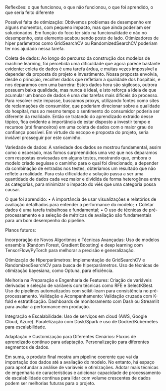 Reflexões: o que funcionou, o que não funcionou, o que foi aprendido, o que seria feito diferente

Possível falta de otimização: Obtivemos problemas de desempenho em alguns momentos, com pequeno impacto, mas que ainda poderiam ser solucionados. Em função do foco ter sido na funcionalidade e não no desempenho, este elemento acabou sendo posto de lado. Otimizadores de hiper parâmetros como GridSearchCV ou RandomizedSearchCV poderiam ter nos ajudado nessa tarefa.

Coleta de dados: Ao longo do percurso da construção dos modelos de machine learning, foi percebida uma dificuldade que agora parece bastante evidente: coleta de dados é uma tarefa árdua, e muitas vezes impossível a depender da proposta do projeto e investimento. Nossa proposta envolvia, desde o princípio, recolher dados que refletiam a qualidade dos hospitais, e nos deparamos com uma barreira: Estes dados hora são sigilosos, outrora possuem baixa qualidade, mas nunca é ideal, e isto reforça a ideia de que acumular um banco de dados é uma das tarefas mais difíceis do processo.
Para resolver este impasse, buscamos proxys, utilizando fontes como sites de reclamações do consumidor, que poderiam direcionar sobre a qualidade do hospital, mas ao mesmo tempo o sentimento do consumidor poderia ser diferente da realidade. Então se tratando do aprendizado extraído desse tópico, fica evidente a importância de estar disposto a investir tempo e recursos (até financeiros) em uma coleta de dados com o maior grau de confiança possível. Em virtude do escopo e proposta do projeto, seria inviável prosseguir por este caminho.

Variedade de dados: A variedade dos dados se mostrou fundamental, assim como o esperado, mas fomos surpreendidos uma vez que nos deparamos com respostas enviesadas em alguns testes, mostrando que, embora o modelo criado seguisse o caminho para o qual foi direcionado, a depender da combinação de entradas nos testes, obteríamos um resultado que não reflete a realidade. Para esta dificuldade a solução passa a ser uma quantidade de dados cada vez maior e dividida de forma heterogênea entre as categorias, para minimizar o impacto do viés que uma categoria possa causar.


O que foi aprendido:
•	A importância de usar visualizações e relatórios de avaliação detalhados para entender a performance do modelo;
•	Coletar dados é uma tarefa trabalhosa e fundamental;
•	O uso de técnicas de pré-processamento e a seleção de métricas de avaliação são fundamentais para um bom desempenho do pipeline.

Planos futuros: 

Incorporação de Novos Algoritmos e Técnicas Avançadas: Uso de modelos ensemble (Random Forest, Gradient Boosting) e deep learning com TensorFlow/PyTorch para melhorar a precisão e generalização.

Otimização de Hiperparâmetros: Implementação de GridSearchCV e RandomizedSearchCV para busca de hiperparâmetros. Uso de técnicas de otimização bayesiana, como Optuna, para eficiência.

Melhoria na Preparação e Engenharia de Features: Criação de variáveis derivadas e seleção de variáveis com técnicas como RFE e SelectKBest. Uso de pipelines automatizados com scikit-learn para consistência no pré-processamento.
Validação e Acompanhamento: Validação cruzada com K-fold e estratificação. Dashboards de monitoramento com Dash ou Streamlit para avaliar a performance em produção.

Integração e Escalabilidade: Uso de serviços em cloud (AWS, Google Cloud, Azure). Paralelização com Dask/Spark e uso de Docker/Kubernetes para escalabilidade.

Adaptação e Customização para Diferentes Cenários: Fluxos de aprendizado contínuo para adaptação. Personalização para diferentes segmentos de dados.

Em suma, o produto final mostra um pipeline coerente que vai da importação dos dados até a avaliação do modelo. No entanto, há espaço para aprofundar a análise de variáveis e otimizações. Adotar mais técnicas de engenharia de características e adicionar capacidade de processamento de escalabilidade contínua para lidar com volume crescentes de dados podem ser melhorias futuras para o projeto.
